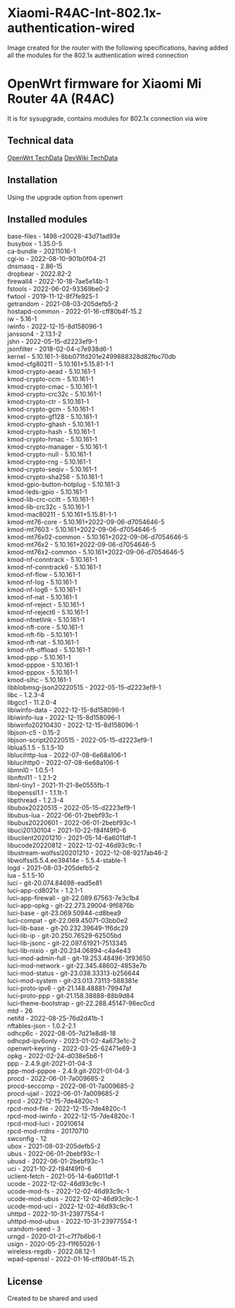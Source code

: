 # Xiaomi-R4AC-Int-802.1x-authentication-wired
Image created for the router with the following specifications, having added all the modules for the 802.1x authentication wired connection
# OpenWrt firmware for Xiaomi Mi Router 4A (R4AC)

It is for sysupgrade, contains modules for 802.1x connection via wire

## Technical data

[OpenWrt TechData](https://openwrt.org/toh/hwdata/xiaomi/xiaomi_r4ac_international_100m)
[DevWiki TechData](https://deviwiki.com/wiki/Xiaomi_Mi_Router_4A_100M_(R4AC))

## Installation

Using the upgrade option from openwrt


## Installed modules

base-files - 1498-r20028-43d71ad93e\
busybox - 1.35.0-5\
ca-bundle - 20211016-1\
cgi-io - 2022-08-10-901b0f04-21\
dnsmasq - 2.86-15\
dropbear - 2022.82-2\
firewall4 - 2022-10-18-7ae5e14b-1\
fstools - 2022-06-02-93369be0-2\
fwtool - 2019-11-12-8f7fe925-1\
getrandom - 2021-08-03-205defb5-2\
hostapd-common - 2022-01-16-cff80b4f-15.2\
iw - 5.16-1\
iwinfo - 2022-12-15-8d158096-1\
jansson4 - 2.13.1-2\
jshn - 2022-05-15-d2223ef9-1\
jsonfilter - 2018-02-04-c7e938d6-1\
kernel - 5.10.161-1-8bb071fd201e2499888328d82fbc70db\
kmod-cfg80211 - 5.10.161+5.15.81-1-1\
kmod-crypto-aead - 5.10.161-1\
kmod-crypto-ccm - 5.10.161-1\
kmod-crypto-cmac - 5.10.161-1\
kmod-crypto-crc32c - 5.10.161-1\
kmod-crypto-ctr - 5.10.161-1\
kmod-crypto-gcm - 5.10.161-1\
kmod-crypto-gf128 - 5.10.161-1\
kmod-crypto-ghash - 5.10.161-1\
kmod-crypto-hash - 5.10.161-1\
kmod-crypto-hmac - 5.10.161-1\
kmod-crypto-manager - 5.10.161-1\
kmod-crypto-null - 5.10.161-1\
kmod-crypto-rng - 5.10.161-1\
kmod-crypto-seqiv - 5.10.161-1\
kmod-crypto-sha256 - 5.10.161-1\
kmod-gpio-button-hotplug - 5.10.161-3\
kmod-leds-gpio - 5.10.161-1\
kmod-lib-crc-ccitt - 5.10.161-1\
kmod-lib-crc32c - 5.10.161-1\
kmod-mac80211 - 5.10.161+5.15.81-1-1\
kmod-mt76-core - 5.10.161+2022-09-06-d7054646-5\
kmod-mt7603 - 5.10.161+2022-09-06-d7054646-5\
kmod-mt76x02-common - 5.10.161+2022-09-06-d7054646-5\
kmod-mt76x2 - 5.10.161+2022-09-06-d7054646-5\
kmod-mt76x2-common - 5.10.161+2022-09-06-d7054646-5\
kmod-nf-conntrack - 5.10.161-1\
kmod-nf-conntrack6 - 5.10.161-1\
kmod-nf-flow - 5.10.161-1\
kmod-nf-log - 5.10.161-1\
kmod-nf-log6 - 5.10.161-1\
kmod-nf-nat - 5.10.161-1\
kmod-nf-reject - 5.10.161-1\
kmod-nf-reject6 - 5.10.161-1\
kmod-nfnetlink - 5.10.161-1\
kmod-nft-core - 5.10.161-1\
kmod-nft-fib - 5.10.161-1\
kmod-nft-nat - 5.10.161-1\
kmod-nft-offload - 5.10.161-1\
kmod-ppp - 5.10.161-1\
kmod-pppoe - 5.10.161-1\
kmod-pppox - 5.10.161-1\
kmod-slhc - 5.10.161-1\
libblobmsg-json20220515 - 2022-05-15-d2223ef9-1\
libc - 1.2.3-4\
libgcc1 - 11.2.0-4\
libiwinfo-data - 2022-12-15-8d158096-1\
libiwinfo-lua - 2022-12-15-8d158096-1\
libiwinfo20210430 - 2022-12-15-8d158096-1\
libjson-c5 - 0.15-2\
libjson-script20220515 - 2022-05-15-d2223ef9-1\
liblua5.1.5 - 5.1.5-10\
liblucihttp-lua - 2022-07-08-6e68a106-1\
liblucihttp0 - 2022-07-08-6e68a106-1\
libmnl0 - 1.0.5-1\
libnftnl11 - 1.2.1-2\
libnl-tiny1 - 2021-11-21-8e0555fb-1\
libopenssl1.1 - 1.1.1t-1\
libpthread - 1.2.3-4\
libubox20220515 - 2022-05-15-d2223ef9-1\
libubus-lua - 2022-06-01-2bebf93c-1\
libubus20220601 - 2022-06-01-2bebf93c-1\
libuci20130104 - 2021-10-22-f84f49f0-6\
libuclient20201210 - 2021-05-14-6a6011df-1\
libucode20220812 - 2022-12-02-46d93c9c-1\
libustream-wolfssl20201210 - 2022-12-08-9217ab46-2\
libwolfssl5.5.4.ee39414e - 5.5.4-stable-1\
logd - 2021-08-03-205defb5-2\
lua - 5.1.5-10\
luci - git-20.074.84698-ead5e81\
luci-app-cd8021x - 1.2.1-1\
luci-app-firewall - git-22.089.67563-7e3c1b4\
luci-app-opkg - git-22.273.29004-9f6876b\
luci-base - git-23.069.50944-cd8bea9\
luci-compat - git-22.069.45071-03bb0e2\
luci-lib-base - git-20.232.39649-1f6dc29\
luci-lib-ip - git-20.250.76529-62505bd\
luci-lib-jsonc - git-22.097.61921-7513345\
luci-lib-nixio - git-20.234.06894-c4a4e43\
luci-mod-admin-full - git-19.253.48496-3f93650\
luci-mod-network - git-22.345.48602-4853e7b\
luci-mod-status - git-23.038.33313-b256644\
luci-mod-system - git-23.013.73113-588381e\
luci-proto-ipv6 - git-21.148.48881-79947af\
luci-proto-ppp - git-21.158.38888-88b9d84\
luci-theme-bootstrap - git-22.288.45147-96ec0cd\
mtd - 26\
netifd - 2022-08-25-76d2d41b-1\
nftables-json - 1.0.2-2.1\
odhcp6c - 2022-08-05-7d21e8d8-18\
odhcpd-ipv6only - 2023-01-02-4a673e1c-2\
openwrt-keyring - 2022-03-25-62471e69-3\
opkg - 2022-02-24-d038e5b6-1\
ppp - 2.4.9.git-2021-01-04-3\
ppp-mod-pppoe - 2.4.9.git-2021-01-04-3\
procd - 2022-06-01-7a009685-2\
procd-seccomp - 2022-06-01-7a009685-2\
procd-ujail - 2022-06-01-7a009685-2\
rpcd - 2022-12-15-7de4820c-1\
rpcd-mod-file - 2022-12-15-7de4820c-1\
rpcd-mod-iwinfo - 2022-12-15-7de4820c-1\
rpcd-mod-luci - 20210614\
rpcd-mod-rrdns - 20170710\
swconfig - 12\
ubox - 2021-08-03-205defb5-2\
ubus - 2022-06-01-2bebf93c-1\
ubusd - 2022-06-01-2bebf93c-1\
uci - 2021-10-22-f84f49f0-6\
uclient-fetch - 2021-05-14-6a6011df-1\
ucode - 2022-12-02-46d93c9c-1\
ucode-mod-fs - 2022-12-02-46d93c9c-1\
ucode-mod-ubus - 2022-12-02-46d93c9c-1\
ucode-mod-uci - 2022-12-02-46d93c9c-1\
uhttpd - 2022-10-31-23977554-1\
uhttpd-mod-ubus - 2022-10-31-23977554-1\
urandom-seed - 3\
urngd - 2020-01-21-c7f7b6b6-1\
usign - 2020-05-23-f1f65026-1\
wireless-regdb - 2022.08.12-1\
wpad-openssl - 2022-01-16-cff80b4f-15.2\


## License

Created to be shared and used
